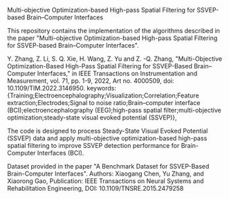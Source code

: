 Multi-objective Optimization-based High-pass Spatial Filtering for SSVEP-based Brain–Computer Interfaces

This repository contains the implementation of the algorithms described in the paper "Multi-objective Optimization-based High-pass Spatial Filtering for SSVEP-based Brain–Computer Interfaces". 

Y. Zhang, Z. Li, S. Q. Xie, H. Wang, Z. Yu and Z. -Q. Zhang, "Multi-Objective Optimization-Based High-Pass Spatial Filtering for SSVEP-Based Brain–Computer Interfaces," in IEEE Transactions on Instrumentation and Measurement, vol. 71, pp. 1-9, 2022, Art no. 4000509, doi: 10.1109/TIM.2022.3146950.
keywords: {Training;Electroencephalography;Visualization;Correlation;Feature extraction;Electrodes;Signal to noise ratio;Brain–computer interface (BCI);electroencephalography (EEG);high-pass spatial filter;multi-objective optimization;steady-state visual evoked potential (SSVEP)},

The code is designed to process Steady-State Visual Evoked Potential (SSVEP) data and apply multi-objective optimization-based high-pass spatial filtering to improve SSVEP detection performance for Brain-Computer Interfaces (BCI).

Dataset provided in the paper "A Benchmark Dataset for SSVEP-Based Brain-Computer Interfaces". Authors: Xiaogang Chen, Yu Zhang, and Xiaorong Gao, Publication: IEEE Transactions on Neural Systems and Rehabilitation Engineering, DOI: 10.1109/TNSRE.2015.2479258
